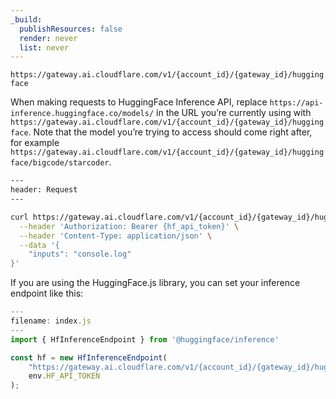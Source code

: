 ```yaml
---
_build:
  publishResources: false
  render: never
  list: never
---
```


`https://gateway.ai.cloudflare.com/v1/{account_id}/{gateway_id}/huggingface`

When making requests to HuggingFace Inference API, replace `https://api-inference.huggingface.co/models/` in the URL you’re currently using with `https://gateway.ai.cloudflare.com/v1/{account_id}/{gateway_id}/huggingface`. Note that the model you’re trying to access should come right after, for example `https://gateway.ai.cloudflare.com/v1/{account_id}/{gateway_id}/huggingface/bigcode/starcoder`.


```bash
---
header: Request
---

curl https://gateway.ai.cloudflare.com/v1/{account_id}/{gateway_id}/huggingface/bigcode/starcoder \
  --header 'Authorization: Bearer {hf_api_token}' \
  --header 'Content-Type: application/json' \
  --data '{
    "inputs": "console.log"
}'
```

If you are using the HuggingFace.js library, you can set your inference endpoint like this:

```javascript
---
filename: index.js
---
import { HfInferenceEndpoint } from '@huggingface/inference'

const hf = new HfInferenceEndpoint(
	"https://gateway.ai.cloudflare.com/v1/{account_id}/{gateway_id}/huggingface/gpt2",
	env.HF_API_TOKEN
);
```